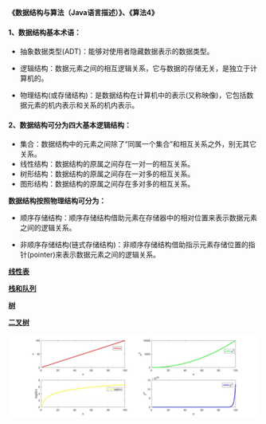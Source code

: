 **《数据结构与算法（Java语言描述）》、《算法4》**

#### 1、数据结构基本术语：
 
 - 抽象数据类型(ADT)：能够对使用者隐藏数据表示的数据类型。
 
 - 逻辑结构：数据元素之间的相互逻辑关系，它与数据的存储无关，是独立于计算机的。
 - 物理结构(或存储结构)：是数据结构在计算机中的表示(又称映像)，它包括数据元素的机内表示和关系的机内表示。
 
#### 2、数据结构可分为四大基本逻辑结构：
 - 集合：数据结构中的元素之间除了“同属一个集合”和相互关系之外，别无其它关系。
 - 线性结构：数据结构的原属之间存在一对一的相互关系。
 - 树形结构：数据结构的原属之间存在一对多的相互关系。
 - 图形结构：数据结构的原属之间存在多对多的相互关系。
 
**数据结构按照物理结构可分为：**
 - 顺序存储结构：顺序存储结构借助元素在存储器中的相对位置来表示数据元素之间的逻辑关系。

 - 非顺序存储结构(链式存储结构)：非顺序存储结构借助指示元素存储位置的指针(pointer)来表示数据元素之间的逻辑关系。


**[线性表](https://github.com/chen-eugene/Algorithm/blob/master/file/%E7%BA%BF%E6%80%A7%E8%A1%A8.md)**

**[栈和队列](https://github.com/chen-eugene/Algorithm/blob/master/file/%E6%A0%88%E5%92%8C%E9%98%9F%E5%88%97.md)**

**[树](https://github.com/chen-eugene/Algorithm/blob/master/file/%E6%A0%91.md)**

**[二叉树](https://github.com/chen-eugene/Algorithm/blob/master/file/%E4%BA%8C%E5%8F%89%E6%A0%91.md)**
  
  ![时间复杂度](https://github.com/chen-eugene/Algorithm/blob/master/image/%E5%BE%AE%E4%BF%A1%E5%9B%BE%E7%89%87_20181127230505.jpg)
   
   
   
   
   
   
   
   
   
   
   
   
   
   
   
   
   
   
   
   
   
   
   
   
   
